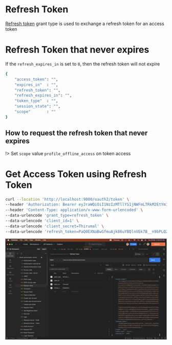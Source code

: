 # Refresh Token

[Refresh token](Refresh%20Token.md) grant type is used to exchange a refresh token for an access token


# Refresh Token that never expires

If the `refresh_expires_in` is set to `0`, then the refresh token will not expire

```bash
{
	"access_token": "",
	"expires_in"  : "",
	"refresh_token": "",
	"refresh_expires_in": "",
	"token_type"  : "",
	"session_state": "",
	"scope"       : ""
}

```

## How to request the refresh token that never expires

!> Set `scope` value `profile_offline_access` on token access

# Get Access Token using Refresh Token

```bash
curl --location 'http://localhost:9000/oauth2/token' \
--header 'Authorization: Bearer eyJraWQiOiI1NzIzMTllYS1jNWFmLTRkM2EtYmIwNy03MjhhOGM0NTFiNmUiLCJhbGciOiJSUzI1NiJ9.eyJzdWIiOiI3MWVmNTViZS1hODNiLTQ1M2MtYmNkYS1mZWViYzg2M2JlNTUiLCJhdWQiOiIxIiwibmJmIjoxNjc5NzY0NDkwLCJzY29wZSI6WyJyZWFkIl0sInJvbGVzIjpbIlVTRVIiXSwiaXNzIjoiaHR0cDovL2xvY2FsaG9zdDo5MDAwIiwiQ3JlYXRvciI6IlRoaXJ1bWFsIiwiZXhwIjoxNjc5NzY3NDkwLCJpYXQiOjE2Nzk3NjQ0OTB9.1W1ZuuCPy46ZVvQWEoVVKHQs4hdO_-1PyUe16fQk3KJeJs8Zu3KlFlKkr7AzpJR11_TuZ14atLexeKI7cZFA_dfBjP_pQq4j0RC7S8rXGaetXTjG--PykV2x4TMnj_bvJkp_6ZVMGbKkXT6CbysqzLRbY8e6ZZVkDhMKAa4avswdB4MgPq0DHqqjh21Gre8_1pm7Op25PGySGP1xfHnGXgY1fdBFCjGcHL8TJyQgrEl11qZo4CrvrDeevmCPLfMwYUla2GJIocWO9oCTAyVgmU4H2jMaCWyRrtOWuhP9683NTefPuprm73_blqWKvcEgULxijT_6HVQKJwPzSgYFPg' \
--header 'Content-Type: application/x-www-form-urlencoded' \
--data-urlencode 'grant_type=refresh_token' \
--data-urlencode 'client_id=1' \
--data-urlencode 'client_secret=Thirumal' \
--data-urlencode 'refresh_token=PaQ0EXNaBwGfmuAjk86uYBQlnVEk7B__n9bPLQ2Pz_T8p3IWDSa3oIV76OpuI3f3NFzxH2H6hUJ8-1gAj9VerIk72I9YAhg8QxI53eMMhk72UiiCGUfXVwBAR93GZMLF'
```

![](./img/access-token/access-token-using-refresh-token.png)